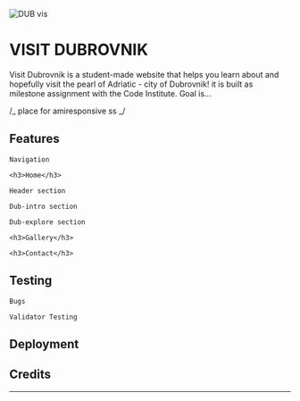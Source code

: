 ![DUB vis](https://i.ibb.co/Q8tyqMH/Screenshot-15.png)

<h1>VISIT DUBROVNIK</h1>

Visit Dubrovnik is a student-made website that helps you learn about and hopefully visit the pearl of Adriatic - city of Dubrovnik! it is built as milestone assignment with the Code Institute. Goal is...

/_ place for amiresponsive ss _/

<h2>Features</h2>
   
    Navigation

    <h3>Home</h3>

    Header section

    Dub-intro section

    Dub-explore section

    <h3>Gallery</h3>

    <h3>Contact</h3>

<h2>Testing</h2>

    Bugs

    Validator Testing

<h2>Deployment</h2>

<h2>Credits</h2>

---
